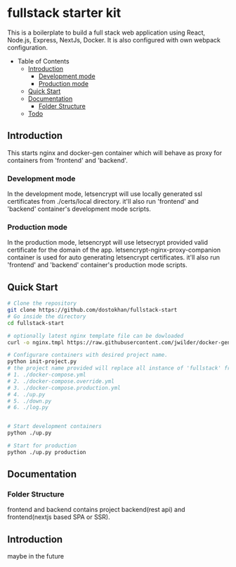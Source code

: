 # fullstack starter kit 


This is a boilerplate to build a full stack web application using React, Node.js, Express, NextJs, Docker. 
It is also configured with own webpack configuration.

- Table of Contents
  - [Introduction](#introduction)
    - [Development mode](#development-mode)
    - [Production mode](#production-mode)
  - [Quick Start](#quick-start)
  - [Documentation](#documentation)
    - [Folder Structure](#folder-structure)
  - [Todo](#todo)

## Introduction
This starts nginx and docker-gen container which will behave as proxy for containers from 'frontend' and 'backend'.

### Development mode

In the development mode, letsencrypt will use locally generated ssl certificates from ./certs/local directory.
it'll also run 'frontend' and 'backend' container's development mode scripts.

### Production mode

In the production mode, letsencrypt will use letsecrypt provided valid certificate for the domain of the app.
letsencrypt-nginx-proxy-companion container is used for auto generating letsencrypt certificates.
it'll also run 'frontend' and 'backend' container's production mode scripts.
## Quick Start

```bash
# Clone the repository
git clone https://github.com/dostokhan/fullstack-start 
# Go inside the directory
cd fullstack-start

# optionally latest nginx template file can be dowloaded
curl -o nginx.tmpl https://raw.githubusercontent.com/jwilder/docker-gen/master/templates/nginx.tmpl

# Configurare containers with desired project name.
python init-project.py
# the project name provided will replace all instance of 'fullstack' from these files
# 1. ./docker-compose.yml
# 2. ./docker-compose.override.yml
# 3. ./docker-compose.production.yml
# 4. ./up.py
# 5. ./down.py
# 6. ./log.py


# Start development containers
python ./up.py

# Start for production
python ./up.py production

```

## Documentation

### Folder Structure

frontend and backend contains project backend(rest api) and frontend(nextjs based SPA or SSR).

## Introduction
maybe in the future

